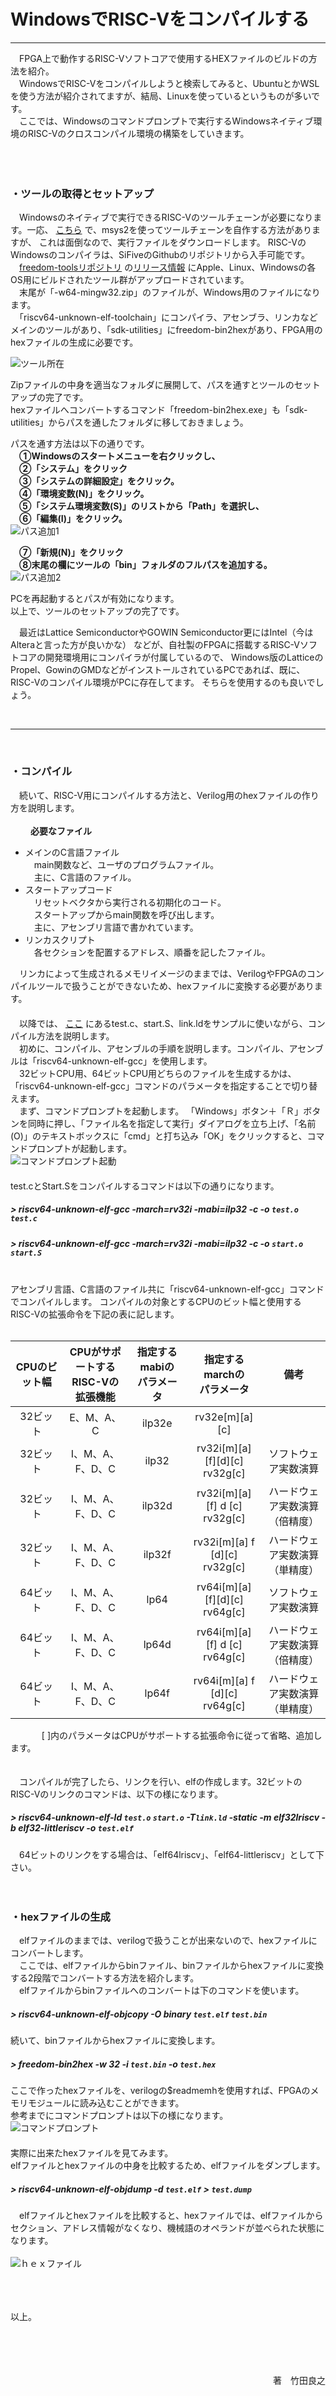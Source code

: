 # WindowsでRISC-Vをコンパイルする
-----------

　FPGA上で動作するRISC-Vソフトコアで使用するHEXファイルのビルドの方法を紹介。  
　WindowsでRISC-Vをコンパイルしようと検索してみると、UbuntuとかWSLを使う方法が紹介されてますが、結局、Linuxを使っているというものが多いです。  
　ここでは、Windowsのコマンドプロンプトで実行するWindowsネイティブ環境のRISC-Vのクロスコンパイル環境の構築をしていきます。  
<br><br><br>

### ・ツールの取得とセットアップ  
　Windowsのネイティブで実行できるRISC-Vのツールチェーンが必要になります。一応、
[こちら](https://www.emdalo.com/posts/risc-v-gnu-compiler-toolchain-howto-compile-on-windows/)
で、msys2を使ってツールチェーンを自作する方法がありますが、
これは面倒なので、実行ファイルをダウンロードします。
RISC-VのWindowsのコンパイラは、SiFiveのGithubのリポジトリから入手可能です。  
　[freedom-toolsリポジトリ](https://github.com/sifive/freedom-tools)
の[リリース情報](https://github.com/sifive/freedom-tools/releases)
にApple、Linux、Windowsの各OS用にビルドされたツール群がアップロードされています。  
　末尾が「-w64-mingw32.zip」のファイルが、Windows用のファイルになります。  
　「riscv64-unknown-elf-toolchain」にコンパイラ、アセンブラ、リンカなどメインのツールがあり、「sdk-utilities」にfreedom-bin2hexがあり、FPGA用のhexファイルの生成に必要です。  
  
![ツール所在](./freedom-tools.jpg)

Zipファイルの中身を適当なフォルダに展開して、パスを通すとツールのセットアップの完了です。  
hexファイルへコンバートするコマンド「freedom-bin2hex.exe」も「sdk-utilities」からパスを通したフォルダに移しておきましょう。  
  
パスを通す方法は以下の通りです。  
　**①Windowsのスタートメニューを右クリックし、**  
　**②「システム」をクリック**  
　**③「システムの詳細設定」をクリック。**  
　**④「環境変数(N)」をクリック。**  
　**⑤「システム環境変数(S)」のリストから「Path」を選択し、**  
　**⑥「編集(I)」をクリック。**  
![パス追加1](./path_1.jpg)<br>
  
　**⑦「新規(N)」をクリック**  
　**⑧末尾の欄にツールの「bin」フォルダのフルパスを追加する。**  
![パス追加2](./path_2.jpg)

PCを再起動するとパスが有効になります。  
以上で、ツールのセットアップの完了です。  
  
　最近はLattice SemiconductorやGOWIN Semiconductor更にはIntel（今はAlteraと言った方が良いかな）
などが、自社製のFPGAに搭載するRISC-Vソフトコアの開発環境用にコンパイラが付属しているので、
Windows版のLatticeのPropel、GowinのGMDなどがインストールされているPCであれば、既に、RISC-Vのコンパイル環境がPCに存在してます。
そちらを使用するのも良いでしょう。

<br>

----------

<br>

### ・コンパイル  
　続いて、RISC-V用にコンパイルする方法と、Verilog用のhexファイルの作り方を説明します。<br><br>
　 　**必要なファイル**
* メインのC言語ファイル  
　main関数など、ユーザのプログラムファイル。  
　主に、C言語のファイル。  
* スタートアップコード  
　リセットベクタから実行される初期化のコード。  
　スタートアップからmain関数を呼び出します。  
　主に、アセンブリ言語で書かれています。  
* リンカスクリプト  
　各セクションを配置するアドレス、順番を記したファイル。  
  
　リンカによって生成されるメモリイメージのままでは、VerilogやFPGAのコンパイルツールで扱うことができないため、hexファイルに変換する必要があります。  
 　 
　  
　以降では、
[ここ](https://github.com/yoshiyuki-takeda/RISC-V_SOBAKO-CORE/tree/main/sample_program/LED_COLOR_CHANGE1)
にあるtest.c、start.S、link.ldをサンプルに使いながら、コンパイル方法を説明します。  
　初めに、コンパイル、アセンブルの手順を説明します。コンパイル、アセンブルは「riscv64-unknown-elf-gcc」を使用します。  
　32ビットCPU用、64ビットCPU用どちらのファイルを生成するかは、「riscv64-unknown-elf-gcc」コマンドのパラメータを指定することで切り替えます。  
　まず、コマンドプロンプトを起動します。  「Windows」ボタン＋「Ｒ」ボタンを同時に押し、「ファイル名を指定して実行」ダイアログを立ち上げ、「名前(O)」のテキストボックスに「cmd」と打ち込み「OK」をクリックすると、コマンドプロンプトが起動します。  
![コマンドプロンプト起動](./cmd.jpg)
　  
　  
test.cとStart.Sをコンパイルするコマンドは以下の通りになります。
##### > riscv64-unknown-elf-gcc -march=rv32i -mabi=ilp32 -c -o `test.o` `test.c`
##### > riscv64-unknown-elf-gcc -march=rv32i -mabi=ilp32 -c -o `start.o` `start.S`
<br>
アセンブリ言語、C言語のファイル共に「riscv64-unknown-elf-gcc」コマンドでコンパイルします。  
コンパイルの対象とするCPUのビット幅と使用するRISC-Vの拡張命令を下記の表に記します。<br><br>

| CPUのビット幅 | CPUがサポートする<br>RISC-Vの拡張機能 | 指定するmabiの<br>パラメータ | 指定するmarchの<br>パラメータ  　|  備考                              |
|:------------:|:---------------------------------:|:------------------------:|:--------------------------------:|:----------------------------------:|
|   32ビット    |            E、M、A、C             |          ilp32e          | rv32e[m][a][c]                   |                                    |
|   32ビット    |         I、M、A、F、D、C          |          ilp32           | rv32i[m][a][f][d][c]<br>rv32g[c] | ソフトウェア実数演算               |
|   32ビット    |         I、M、A、F、D、C          |          ilp32d          | rv32i[m][a][f] d [c]<br>rv32g[c] | ハードウェア実数演算<br>（倍精度） |
|   32ビット    |         I、M、A、F、D、C          |          ilp32f          | rv32i[m][a] f [d][c]<br>rv32g[c] | ハードウェア実数演算<br>（単精度） |
|   64ビット    |         I、M、A、F、D、C          |           lp64           | rv64i[m][a][f][d][c]<br>rv64g[c] | ソフトウェア実数演算               |
|   64ビット    |         I、M、A、F、D、C          |           lp64d          | rv64i[m][a][f] d [c]<br>rv64g[c] | ハードウェア実数演算<br>（倍精度） |
|   64ビット    |         I、M、A、F、D、C          |           lp64f          | rv64i[m][a] f [d][c]<br>rv64g[c] | ハードウェア実数演算<br>（単精度） |

　 　 　[ ]内のパラメータはCPUがサポートする拡張命令に従って省略、追加します。
<br><br><br>
　コンパイルが完了したら、リンクを行い、elfの作成します。32ビットのRISC-Vのリンクのコマンドは、以下の様になります。

##### > riscv64-unknown-elf-ld `test.o` `start.o` -T`link.ld` -static -m elf32lriscv -b elf32-littleriscv -o `test.elf`
　64ビットのリンクをする場合は、「elf64lriscv」、「elf64-littleriscv」として下さい。
<br><br><br>

### ・hexファイルの生成  
　elfファイルのままでは、verilogで扱うことが出来ないので、hexファイルにコンバートします。  
　ここでは、elfファイルからbinファイル、binファイルからhexファイルに変換する2段階でコンバートする方法を紹介します。  
　elfファイルからbinファイルへのコンバートは下のコマンドを使います。
##### > riscv64-unknown-elf-objcopy -O binary `test.elf` `test.bin`
続いて、binファイルからhexファイルに変換します。
##### > freedom-bin2hex -w 32 -i `test.bin` -o `test.hex`
ここで作ったhexファイルを、verilogの$readmemhを使用すれば、FPGAのメモリモジュールに読み込むことができます。  
参考までにコマンドプロンプトは以下の様になります。  
![コマンドプロンプト](./prompt.jpg)
　  
　  
実際に出来たhexファイルを見てみます。  
elfファイルとhexファイルの中身を比較するため、elfファイルをダンプします。
##### > riscv64-unknown-elf-objdump -d `test.elf` > `test.dump`
　elfファイルとhexファイルを比較すると、hexファイルでは、elfファイルからセクション、アドレス情報がなくなり、機械語のオペランドが並べられた状態になります。  
<br>
![ｈｅｘファイル](./hexfile.jpg)

<br><br><br>
以上。  
<br><br><br><br><div style="text-align: right;">　 　 　 　著　竹田良之</div>
